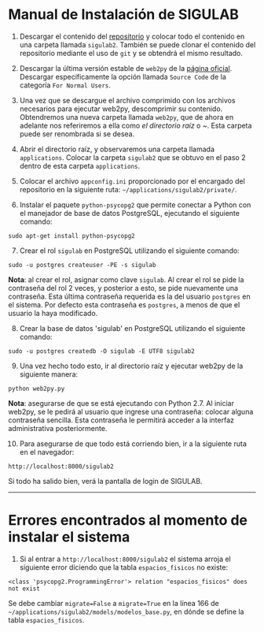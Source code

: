 # Manual de Instalación de SIGULAB

1. Descargar el contenido del [repositorio](https://github.com/davideluque/sigulab2) y colocar todo el contenido en una carpeta llamada `sigulab2`. También se puede clonar el contenido del repositorio mediante el uso de `git` y se obtendrá el mismo resultado. 


2. Descargar la última versión estable de `web2py` de la [página oficial](http://web2py.com/init/default/download). Descargar especificamente la opción llamada `Source Code` de la categoría `For Normal Users`. 


3. Una vez que se descargue el archivo comprimido con los archivos necesarios para ejecutar web2py, descomprimir su contenido. Obtendremos una nueva carpeta llamada `web2py`, que de ahora en adelante nos referiremos a ella como *el directorio raíz* o *~*. Esta carpeta puede ser renombrada si se desea.


4. Abrir el directorio raíz, y observaremos una carpeta llamada `applications`. Colocar la carpeta `sigulab2` que se obtuvo en el paso 2 dentro de esta carpeta `applications`.


5. Colocar el archivo `appconfig.ini` proporcionado por el encargado del repositorio en la siguiente ruta: `~/applications/sigulab2/private/`.


6. Instalar el paquete `python-psycopg2` que permite conectar a Python con el manejador de base de datos PostgreSQL, ejecutando el siguiente comando: 

`sudo apt-get install python-psycopg2`


7. Crear el rol `sigulab` en PostgreSQL utilizando el siguiente comando:

`sudo -u postgres createuser -PE -s sigulab`

**Nota**: al crear el rol, asignar como clave `sigulab`. Al crear el rol se pide la contraseña del rol 2 veces, y posterior a esto, se pide nuevamente una contraseña. Esta última contraseña requerida es la del usuario `postgres` en el sistema. Por defecto esta contraseña es `postgres`, a menos de que el usuario la haya modificado.


8. Crear la base de datos 'sigulab' en PostgreSQL utilizando el siguiente comando:

`sudo -u postgres createdb -O sigulab -E UTF8 sigulab2`

9. Una vez hecho todo esto, ir al directorio raíz y ejecutar web2py de la siguiente manera: 

`python web2py.py`

**Nota**: asegurarse de que se está ejecutando con Python 2.7. Al iniciar web2py, se le pedirá al usuario que ingrese una contraseña: colocar alguna contraseña sencilla. Esta contraseña le permitirá acceder a la interfaz administrativa posteriormente.


10. Para asegurarse de que todo está corriendo bien, ir a la siguiente ruta en el navegador:

`http://localhost:8000/sigulab2`

Si todo ha salido bien, verá la pantalla de login de SIGULAB.

___

# Errores encontrados al momento de instalar el sistema

1. Si al entrar a `http://localhost:8000/sigulab2` el sistema arroja el siguiente error diciendo que la tabla `espacios_fisicos` no existe:

`<class 'psycopg2.ProgrammingError'> relation "espacios_fisicos" does not exist`

Se debe cambiar `migrate=False` a `migrate=True` en la línea 166 de `~/applications/sigulab2/models/modelos_base.py`, en dónde se define la tabla `espacios_fisicos`.